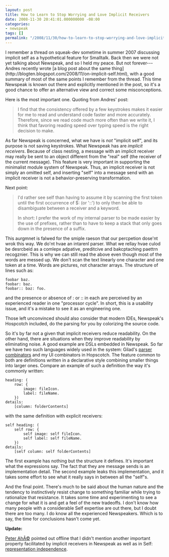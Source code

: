 ```yaml
---
layout: post
title: How to Learn to Stop Worrying and Love Implicit Receivers
date: 2008-11-30 20:41:01.000000000 -08:00
categories:
- newspeak
tags: []
permalink: "/2008/11/30/how-to-learn-to-stop-worrying-and-love-implicit-receivers/"
---
```

<p>I remember a thread on squeak-dev sometime in summer 2007 discussing implicit self as a hypothetical feature for Smalltalk. Back then we were not yet talking about Newspeak, and so I held my peace. But not forever---
Andres recently wrote [a blog post about the same thing](http://blogten.blogspot.com/2008/11/on-implicit-self.html), with a good summary of most of the same points I remember from the thread. This time Newspeak is known out there and explicitly mentioned in the post, so it's a good chance to offer an alternative view and correct some misconceptions.

Here is the most important one. Quoting from Andres' post:

> I find that the consistency offered by a few keystrokes makes it easier for me to read and understand code faster and more accurately. Therefore, since we read code much more often than we write it, I think that favoring reading speed over typing speed is the right decision to make.

As far Newspeak is concerned, what we have is _not_ "implicit self", and its purpose is not saving keystrokes. What Newspeak has are _implicit receivers_. Because of class nesting, a message with an implicit receiver may really be sent to an object different from the "real" self (the receiver of the current message). This feature is very important in supporting the minimalist module system of Newspeak. Thus, an implicit receiver is not simply an omitted self, and inserting "self" into a message send with an implicit receiver is not a behavior-preserving transformation.

Next point:

> I'd rather see self than having to assume it by scanning the first token until the first occurrence of $: (or '::') to only then be able to disambiguate between a receiver and a keyword.
> 
> In short: I prefer the work of my internal parser to be made easier by the use of prefixes, rather than to have to keep a stack that only goes down in the presence of a suffix.

This aurgmnet is falwed for the smiple raeson that our percpetion dose'nt wrok this way. We do'nt hvae an intarenl parser. What we rellay hvae culod be desrcbeid as a comlepx adpative, preditcive and bakcptaching paettrn recogznier. This is why we can still read the above even though most of the words are messed up. We don't scan the text linearly one character and one token at a time. Words are pictures, not character arrays. The structure of lines such as:

```
foobar baz.
foobar: baz.
foobar:: baz: foo.
```

and the presence or absence of : or :: in each are perceived by an experienced reader in one "processor cycle". In short, this is a usability issue, and it's a mistake to see it as an engineering one.

Those left unconvinced should also consider that modern IDEs, Newspeak's Hospcotch included, do the parsing for you by colorizing the source code.

So it's by far not a given that implicit receivers reduce readability. On the other hand, there are situations when they improve readability by eliminating noise. A good example are DSLs embedded in Newspeak. So far we have two such languages widely used in the system: Gilad's [parser combinators](http://gbracha.blogspot.com/2007/01/parser-combinators.html) and my UI combinators in Hopscotch. The feature common to both are definitions written in a declarative style combining smaller things into larger ones. Compare an example of such a definition the way it's commonly written:

```
heading: (
    row: {
        image: fileIcon.
        label: fileName.
    })
details:
    [column: folderContents]
```

with the same definition with explicit receivers:

```
self heading: (
    self row: {
        self image: self fileIcon.
        self label: self fileName.
    })
details:
    [self column: self folderContents]
```

The first example has nothing but the structure it defines. It's important what the expressions say. The fact that they are message sends is an implementation detail. The second example leaks this implementation, and it takes some effort to see what it really says in between all the "self"s.

And the final point. There's much to be said about the human nature and the tendency to instinctively resist change to something familiar while trying to rationalize that resistance. It takes some time and experimenting to see a change for what it is and get a feel of the new tradeoffs. I don't know how many people with a considerable Self expertise are out there, but I doubt there are too many. I do know all the experienced Newspeakers. Which is to say, the time for conclusions hasn't come yet.

**Update:**

[Peter AhÃ©](http://digital-sushi.org/) pointed out offline that I didn't mention another important property facilitated by implicit receivers in Newspeak as well as in Self: [representation independence](http://gbracha.blogspot.com/2007/01/representation-independent-code.html).

